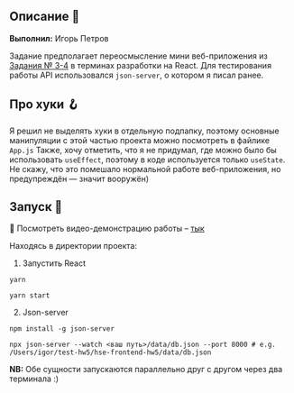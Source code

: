 ## Описание 📝

**Выполнил:** Игорь Петров

Задание предполагает переосмысление мини веб-приложения из [Задания № 3-4](https://github.com/simplyigor/hse-frontend-hw3) в терминах разработки на React. Для тестирования работы API использовался `json-server`, о котором я писал ранее. 

## Про хуки 🪝

Я решил не выделять хуки в отдельную подпапку, поэтому основные манипуляции с этой частью проекта можно посмотреть в файлике `App.js` Также, хочу отметить, что я не придумал, где можно было бы использовать `useEffect`, поэтому в коде используется только `useState`. Не скажу, что это помешало нормальной работе веб-приложения, но предупреждён — значит вооружён)

## Запуск 🤖

📸 Посмотреть видео-демонстрацию работы – [тык](https://drive.google.com/file/d/1M6ZtBwyeb87pY48WKd1a3G6JNNXYWkyd/view?usp=sharing) 

Находясь в директории проекта:

1. Запустить React

```
yarn
```
```
yarn start
```
2. Json-server

```
npm install -g json-server
```
```
npx json-server --watch <ваш путь>/data/db.json --port 8000 # e.g. /Users/igor/test-hw5/hse-frontend-hw5/data/db.json
```

**NB:** Обе сущности запускаются параллельно друг с другом через два терминала :)
